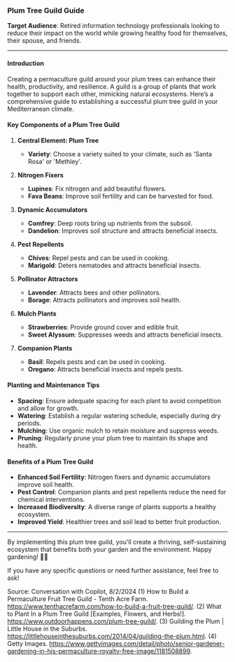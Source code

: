 
### Plum Tree Guild Guide

**Target Audience**: Retired information technology professionals looking to reduce their impact on the world while growing healthy food for themselves, their spouse, and friends.

---

#### Introduction
Creating a permaculture guild around your plum trees can enhance their health, productivity, and resilience. A guild is a group of plants that work together to support each other, mimicking natural ecosystems. Here’s a comprehensive guide to establishing a successful plum tree guild in your Mediterranean climate.

#### Key Components of a Plum Tree Guild

1. **Central Element: Plum Tree**
   - **Variety**: Choose a variety suited to your climate, such as 'Santa Rosa' or 'Methley'.

2. **Nitrogen Fixers**
   - **Lupines**: Fix nitrogen and add beautiful flowers.
   - **Fava Beans**: Improve soil fertility and can be harvested for food.

3. **Dynamic Accumulators**
   - **Comfrey**: Deep roots bring up nutrients from the subsoil.
   - **Dandelion**: Improves soil structure and attracts beneficial insects.

4. **Pest Repellents**
   - **Chives**: Repel pests and can be used in cooking.
   - **Marigold**: Deters nematodes and attracts beneficial insects.

5. **Pollinator Attractors**
   - **Lavender**: Attracts bees and other pollinators.
   - **Borage**: Attracts pollinators and improves soil health.

6. **Mulch Plants**
   - **Strawberries**: Provide ground cover and edible fruit.
   - **Sweet Alyssum**: Suppresses weeds and attracts beneficial insects.

7. **Companion Plants**
   - **Basil**: Repels pests and can be used in cooking.
   - **Oregano**: Attracts beneficial insects and repels pests.

#### Planting and Maintenance Tips

- **Spacing**: Ensure adequate spacing for each plant to avoid competition and allow for growth.
- **Watering**: Establish a regular watering schedule, especially during dry periods.
- **Mulching**: Use organic mulch to retain moisture and suppress weeds.
- **Pruning**: Regularly prune your plum tree to maintain its shape and health.

#### Benefits of a Plum Tree Guild

- **Enhanced Soil Fertility**: Nitrogen fixers and dynamic accumulators improve soil health.
- **Pest Control**: Companion plants and pest repellents reduce the need for chemical interventions.
- **Increased Biodiversity**: A diverse range of plants supports a healthy ecosystem.
- **Improved Yield**: Healthier trees and soil lead to better fruit production.

---

By implementing this plum tree guild, you'll create a thriving, self-sustaining ecosystem that benefits both your garden and the environment. Happy gardening! 🌿🍑

If you have any specific questions or need further assistance, feel free to ask!

Source: Conversation with Copilot, 8/2/2024
(1) How to Build a Permaculture Fruit Tree Guild - Tenth Acre Farm. https://www.tenthacrefarm.com/how-to-build-a-fruit-tree-guild/.
(2) What to Plant In a Plum Tree Guild [Examples, Flowers, and Herbs!]. https://www.outdoorhappens.com/plum-tree-guild/.
(3) Guilding the Plum | Little House in the Suburbs. https://littlehouseinthesuburbs.com/2014/04/guilding-the-plum.html.
(4) Getty Images. https://www.gettyimages.com/detail/photo/senior-gardener-gardening-in-his-permaculture-royalty-free-image/1181508899.